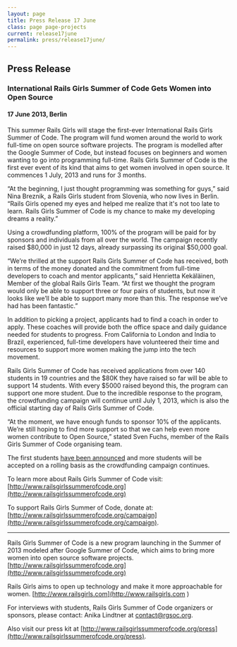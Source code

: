 ```yaml
---
layout: page
title: Press Release 17 June
class: page page-projects
current: release17june
permalink: press/release17june/
---
```


## Press Release

### International Rails Girls Summer of Code Gets Women into Open Source

#### 17 June 2013, Berlin

This summer Rails Girls will stage the first-ever International Rails Girls Summer of Code. The program will fund women around the world to work full-time on open source software projects. The program is modelled after the Google Summer of Code, but instead focuses on beginners and women wanting to go into programming full-time. Rails Girls Summer of Code is the first ever event of its kind that aims to get women involved in open source. It commences 1 July, 2013 and runs for 3 months.

“At the beginning, I just thought programming was something for guys,” said Nina Breznik, a Rails Girls student from Slovenia, who now lives in Berlin. “Rails Girls opened my eyes and helped me realize that it's not too late to learn. Rails Girls Summer of Code is my chance to make my developing dreams a reality.”

Using a crowdfunding platform, 100% of the program will be paid for by sponsors and individuals from all over the world. The campaign recently raised $80,000 in just 12 days, already surpassing its original $50,000 goal. 

“We’re thrilled at the support Rails Girls Summer of Code has received, both in terms of the money donated and the commitment from full-time developers to coach and mentor applicants,” said Henrietta Kekäläinen, Member of the global Rails Girls Team. “At first we thought the program would only be able to support three or four pairs of students, but now it looks like we’ll be able to support many more than this. The response we’ve had has been fantastic.”

In addition to picking a project, applicants had to find a coach in order to apply. These coaches will provide both the office space and daily guidance needed for students to progress. From California to London and India to Brazil, experienced, full-time developers have volunteered their time and resources to support more women making the jump into the tech movement. 

Rails Girls Summer of Code has received applications from over 140 students in 19 countries and the $80K they have raised so far will be able to support 14 students. With every $5000 raised beyond this, the program can support one more student. Due to the incredible response to the program, the crowdfunding campaign will continue until July 1, 2013, which is also the official starting day of Rails Girls Summer of Code.

“At the moment, we have enough funds to sponsor 10% of the applicants. We’re still hoping to find more support so that we can help even more women contribute to Open Source,” stated Sven Fuchs, member of the Rails Girls Summer of Code organising team.

The first students [have been announced](http://railsgirlssummerofcode.org/students/) and more students will be accepted on a rolling basis as the crowdfunding campaign continues. 

To learn more about Rails Girls Summer of Code visit: [http://www.railsgirlssummerofcode.org](http://www.railsgirlssummerofcode.org)

To support Rails Girls Summer of Code, donate at: [http://www.railsgirlssummerofcode.org/campaign](http://www.railsgirlssummerofcode.org/campaign). 

---

Rails Girls Summer of Code is a new program launching in the Summer of 2013 modeled after Google Summer of Code, which aims to bring more women into open source software projects. 
[http://www.railsgirlssummerofcode.org](http://www.railsgirlssummerofcode.org)

Rails Girls aims to open up technology and make it more approachable for women.
[http://www.railsgirls.com](http://www.railsgirls.com )

For interviews with students, Rails Girls Summer of Code organizers or sponsors, please contact: Anika Lindtner at [contact@rgsoc.org](mailto:contact@rgsoc.org). 

Also visit our press kit at [http://www.railsgirlssummerofcode.org/press](http://www.railsgirlssummerofcode.org/press). 


